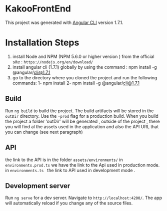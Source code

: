 # KakooFrontEnd

This project was generated with [Angular CLI](https://github.com/angular/angular-cli) version 1.7.1.

# Installation Steps
1) install Node and NPM (NPM 5.6.0 or higher version ) from the official site : `https://nodejs.org/en/download/`
2) install angular cli (1.7.1) globally by using the command : npm install -g @angular/cli@1.7.1
3) go to the directory where you cloned the project and run the following commands:
    1- npm install
    2- npm install -g @angular/cli@1.7.1

## Build

Run `ng build` to build the project. The build artifacts will be stored in the `outDir` directory. Use the `-prod` flag for a production build.
When you build the project a folder 'outDir' will be generated , outside of the project , there you will find al the assets used in the application and also the API URL that you can change  (see next paragraph)

## API
 the link to the API is in the folder `assets/environments/`
 in `environments.prod.ts` we have the link to the Api used in production mode.
 in `environments.ts ` the link to API used in development mode .





## Development server

Run `ng serve` for a dev server. Navigate to `http://localhost:4200/`. The app will automatically reload if you change any of the source files.

